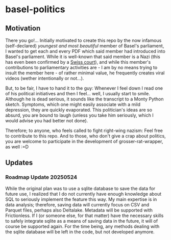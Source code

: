 # basel-politics
## Motivation

There you go!... Initially motivated to create this repo by the now infamous (self-declared) *youngest and most beautiful* member of Basel's parliament, I wanted to get each and every PDF which said member had introduced into Basel's parliament. While it is well-known that said member is a Nazi (this has even been confirmed by a [Swiss court](https://www.srf.ch/news/basel-baselland-rechtsextremer-eric-weber-durfte-als-nazi-bezeichnet-werden)), and while this member's contributions to parliamentary activities are - I am by no means trying to insult the member here - of rather minimal value, he frequently creates viral videos (wether intentionally or not...).

But, to be fair, I have to hand it to the guy: Whenever I feel down I read one of his political initiatives and then I feel... well, I usually start to smile. Although he is dead serious, it sounds like the transcript to a Monty Python sketch. Symptoms, which one might easily associate with a mild depression, they are quickly evaporated. This politician's ideas are so absurd, you are bound to laugh (unless you take him seriously, which I would advise you had better not done).

Therefore; to anyone, who feels called to fight right-wing nazism: Feel free to contribute to this repo. And to those, who don't give a crap about politics, you are welcome to participate in the development of grosser-rat-wrapper, as well :=D

## Updates
### Roadmap Update 20250524

While the original plan was to use a sqlite database to save the data for future use, I realized that I do not currently have enough knowledge about SQL to seriously implement the feature this way. My main expertise is in data analysis; therefore, saving data will currently focus on CSV and Parquet files, perhaps also Deltalake. Metadata will be supported with Frictionless.
If I (or someone else, for that matter) have the necessary skills to safely integrate sqlite as a means of saving data in the future, it will of course be supported again.
For the time being, any methods dealing with the sqlite database will be left in the code, but not developed anymore.
